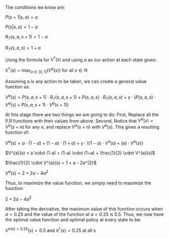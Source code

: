 
The conditions we know are:

$P(s+1 | s,a) = a$

$P(s | s,a) = 1-a$

$R_{T}(s,a,s+1) = 1-a$

$R_{T}(s,a,s) = 1+a$


Using the formula for $V^{*}(s)$ and using $a$ as our action at each state gives:

$V^{*}(s) = max_{a\in [0,1]}(V^{a}(s))$ for all $s\in N$

Assuming a is any action to be taken, we can create a general value function as:

$V^{a}(s) = P(s,a,s+1) \cdot R_{T}(s,a,s+1) + P(s,a,s) \cdot R_{T}(s,a,s) + \gamma \cdot (P(s,a,s) \cdot V^{a}(s) + P(s,a,s+1) \cdot V^{a}(s+1))$

At this stage there are two things we are going to do: 
First, Replace all the P,R functions with their values from above.
Second, Notice that $V^{a}(s) = V^{a}(s+n)$ for any n, and replace $V^{a}(s+n)$ with $V^{a}(s)$. This gives a resulting function of:

$V^{a}(s) = a \cdot (1-a) + (1-a) \cdot (1+a) + \gamma \cdot ((1-a) \cdot V^{a}(s) + (a) \cdot V^{a}(s))$

$V^{a}(s) = a \cdot (1-a) + (1-a) \cdot (1+a) + \frac{1}{2} \cdot V^{a}(s)$

$\frac{1}{2} \cdot V^{a}(s) = 1 + a - 2a^{2}$

$V^{a}(s) = 2 + 2a - 4a^{2}$


Thus, to maximize the value function, we simply need to maximize the function:

$2 + 2a - 4a^{2}$

After taking the derivative, the maximum value of this function occurs when $a = 0.25$ and the value of the function at $a = 0.25$ is $0.5$. Thus, we now have the optimal value function and optimal policy at every state to be:

$V^{\pi(s) = 0.25}(s) = 0.5$ and $\pi^{*}(s) = 0.25$ at all s